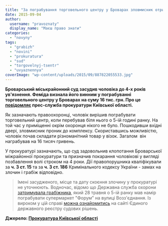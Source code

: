 ```yaml
---
title: "За пограбування торговельного центру у Броварах зловмисник отримав 4 роки в'язниці"
date: 2015-09-04
author: 
  username: "pravoznaty"
  display_name: "Маєш право знати"
categories: 
  - "novyny"
tags: 
  - "grabizh"
  - "novini"
  - "prokuratura"
  - "sud"
  - "torgovelnyj-tsentr"
  - "uvyaznennya"
coverImage: "wp-content/uploads/2015/09/887822055533.jpg"
---
```


**Броварський міськрайонний суд засудив чоловіка до 4-х років ув'язнення. Феміда визнала його винним у пограбуванні торговельного центру у Броварах на суму 16 тис. грн. Про це [повідомляє](https://kobl.gp.gov.ua/ua/news.html?_m=publications&_c=view&_t=rec&id=161622) прес-служба прокуратури Київської області.**

Як зазначають правоохоронці, чоловік вирішив пограбувати торговельний центр, коли перебував біля нього о 5-ій годині ранку. На той час у приміщенні окрім охоронця нікого не було. Пошкодивши вхідні двері, зловмисник проник до комплексу. Скориставшись можливістю, чоловік почав складати різноманітний товар у візок. Загалом  він награбував на 16 тисяч гривень.

У прокуратурі зазначають, що суд задовольнив клопотання Броварської міжрайонної прокуратури та призначив покарання чоловікові у вигляді позбавлення волі строком на 4 роки. Дії правопорушника кваліфікували за **ч. 3 ст. 15** та за **ч. 3 ст. 186** Кримінального кодексу України - замах на злочин і грабіж відповідно.

> Імені засудженого, місце та дату скоєння злочину у прокуратурі не уточнюють. Водночас, відомо що Державна служба охорони [затримувала грабіжника](https://mpz.brovary.org/u-forumi-na-vozz-yednannya-derzhsluzhba-ohoroni-zatrimala-nichnogo-grabizhnika/), який 28 травня о 5-ій ранку мав намір пограбувати супермаркет "Форум" на вулиці Возз'єднання. Із вироком у цій справі [можна ознайомитись](https://www.reyestr.court.gov.ua/Review/48171345) на сайті Єдиного державного реєстру судових рішень.

**Джерело: [Прокуратура Київської області](https://kobl.gp.gov.ua/ua/news.html?_m=publications&_c=view&_t=rec&id=161622)**
